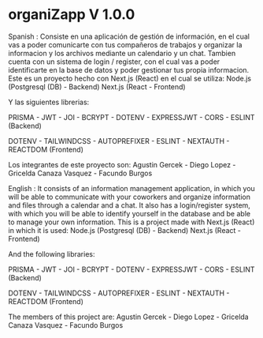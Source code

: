 # organiZapp V 1.0.0
Spanish :
Consiste en una aplicación de gestión de información, en el cual vas a poder comunicarte con tus compañeros de trabajos y organizar la informacion y los archivos mediante un calendario y un chat. Tambien cuenta con un sistema de login / register, con el cual vas a poder identificarte en la base de datos y poder gestionar tus propia informacion.
Este es un proyecto hecho con  Next.js (React) en el cual se utiliza:
Node.js (Postgresql (DB) - Backend) 
Next.js (React - Frontend)

Y las siguientes librerias:

PRISMA - JWT - JOI - BCRYPT - DOTENV - EXPRESSJWT - CORS - ESLINT (Backend)

DOTENV - TAILWINDCSS - AUTOPREFIXER - ESLINT - NEXTAUTH - REACTDOM (Frontend)

Los integrantes de este proyecto son: Agustin Gercek - Diego Lopez - Gricelda Canaza Vasquez - Facundo Burgos


English :
It consists of an information management application, in which you will be able to communicate with your coworkers and organize information and files through a calendar and a chat. It also has a login/register system, with which you will be able to identify yourself in the database and be able to manage your own information.
This is a project made with Next.js (React) in which it is used:
Node.js (Postgresql (DB) - Backend)
Next.js (React - Frontend)

And the following libraries:

PRISMA - JWT - JOI - BCRYPT - DOTENV - EXPRESSJWT - CORS - ESLINT (Backend)

DOTENV - TAILWINDCSS - AUTOPREFIXER - ESLINT - NEXTAUTH - REACTDOM (Frontend)

The members of this project are: Agustin Gercek - Diego Lopez - Gricelda Canaza Vasquez - Facundo Burgos

